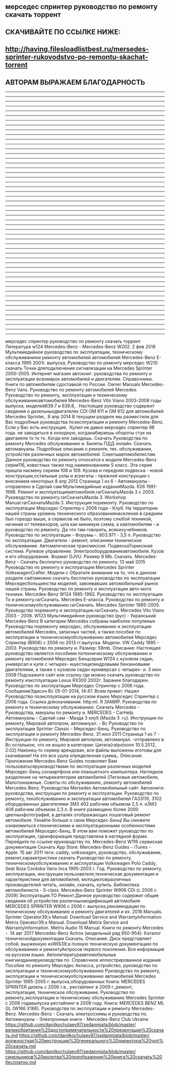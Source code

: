 мерседес спринтер руководство по ремонту скачать торрент
--------------------------------------------------
СКАЧИВАЙТЕ ПО ССЫЛКЕ НИЖЕ:
--------------------------------------------------
http://having.filesloadlistbest.ru/mersedes-sprinter-rukovodstvo-po-remontu-skachat-torrent
--------------------------------------------------
АВТОРАМ ВЫРАЖАЕМ БЛАГОДАРНОСТЬ
--------------------------------------------------
--------------------------------------------------
--------------------------------------------------
--------------------------------------------------
--------------------------------------------------
--------------------------------------------------
--------------------------------------------------
--------------------------------------------------
--------------------------------------------------
--------------------------------------------------
--------------------------------------------------
--------------------------------------------------
--------------------------------------------------
--------------------------------------------------
--------------------------------------------------
--------------------------------------------------
--------------------------------------------------
--------------------------------------------------
--------------------------------------------------
--------------------------------------------------
--------------------------------------------------
--------------------------------------------------
--------------------------------------------------
--------------------------------------------------
--------------------------------------------------
--------------------------------------------------
--------------------------------------------------
--------------------------------------------------
--------------------------------------------------
--------------------------------------------------
--------------------------------------------------
--------------------------------------------------
--------------------------------------------------
--------------------------------------------------
--------------------------------------------------
--------------------------------------------------
--------------------------------------------------
--------------------------------------------------
--------------------------------------------------
--------------------------------------------------
--------------------------------------------------
--------------------------------------------------
--------------------------------------------------
--------------------------------------------------
--------------------------------------------------
--------------------------------------------------
--------------------------------------------------
--------------------------------------------------
--------------------------------------------------
--------------------------------------------------
--------------------------------------------------
--------------------------------------------------
--------------------------------------------------
мерседес спринтер руководство по ремонту скачать торрент Литература w124 Mercedes-Benz - Mercedes-Benz W202. 2 фев 2018  Мультимедийное руководство по эксплуатации, техническому обслуживаниюи ремонту автомобилей автомобилей Mercedes-Benz E-класса 1995  2001г. выпуска,  Руководство по ремонту мерседес W210 скачать  Точки дляподключения сигнализации на Mercedes Sprinter 2000-2005. Интернет магазин автокниг: руководства по ремонту и эксплуатации всехмарок автомобилей и двигателям. Справочники. Книги по автомобилям сдоставкой по России. Owner Manuals  Mercedes-Benz Vans. Руководство по ремонту автомобилей Mercedes. Руководство по ремонту, эксплуатации и техническому обслуживаниюавтомобилей Mercedes-Benz Vito  Viano 2003-2008 годы выпуска, моделей639.7 и 639.8, . Настоящее руководство содержит сведения о дизельныхдвигателях CDI ОМ 611 и ОМ 612 для автомобилей Mercedes Sprinter,. 8 апр 2014  В текущем разделе мы разместили для Вас подробные руководства поэксплуатации и ремонту Mercedes-Benz. Если у Вас есть инструкция, .Купил не давно мерседес спринтер 98 года. не заводиться в холодную, когданабираешь обороты стук на двигаиеле тк тк тк. Когда еле заводишь. Скачать Руководства по ремонту Mercedes обслуживанию и. Билеты ПДД онлайн. Скачать автомануалы. Подробные описания о ремонте, тех. обслуживании, устройстве различных марок автомобилей. Советыавтомобилистам. Данное руководство по ремонту относится к модели Mercedes-Benz серии116, известных также под наименованием S класс. Эта серия пришла насмену сериям 108 и 109. Кузова и передняя подвеска - новой конструкции,остальные узлы и агрегаты - прежней конструкции с внесением некоторых
8 апр 2012  Страница 1 из 6 - Автомануалы - отправлено в Сделай сам:Мультимедийные изданияMazda. 626 1991-1998. Ремонт и эксплуатацияавтомобиля.rarСкачатьMazda 3 с 2003. Руководство по ремонту.rarСкачатьMazda 3. Workshop Manual.rarСкачатьMazda 3. Инструкция поремонту. Руководство по эксплуатации Мерседес Спринтер с 2006 года - Клуб. На территории нашей страны уровень технического образованиянаселения в среднем был гораздо выше, а сервисов не было, поэтому слюбой техникой, начиная от телевизоров, шла как минимум схема, а кавтомобилям - и руководство по ремонту. Да что там говорить, всякихучебников. Руководство по эксплуатации - Форумы -. 603.971 - 3,5 л. Руководство по эксплуатации. Двигатели - ремонт, описаниеи техническое обслуживание. Автоматическая трансмиссия. ПодвескаТормозная система. Рулевое управление. Электрооборудованиеавтомобиля. Кузов и его оборудование. Формат DJVU. Размер 9 Mb. Скачать. Mercedes-Benz - Скачать бесплатно руководство по ремонту. 13 май 2015  Руководство по ремонту и эксплуатации Mercedes Sprinter  VolkswagenCrafter. Модели с  Обратите внимание на то, что в данном разделе сайтаможно скачать бесплатно руководство по эксплуатации Мерседесбольшинства моделей, завоевавших автомобильный рынок нашей страны. Руководство по ремонту и эксплуатации авто-мото техники. Mercedes-Benz W124 1985-1993. Руководство по эксплуатации То и ремонту.rarСкачать. Mercedes E-класса. Руководство по ремонту и техническомуобслуживанию.rarСкачать. Mercedes Sprinter 1995-2005. Руководство поремонту и эксплуатации.rarСкачать. Mercedes Vito Viano 2003 - 2008. W123 Мультимедийное руководство (рус) - Укранський Mercedes-Benz
В категории Mercedes собраны наиболее популяные Руководства поремонту мерседес, обслуживанию и эксплуатации автомобилей Mercedes, запасных частей, а также пособие по эксплуатации и техническомуобслуживанию автомобилей Мерседес Спринтер (В906) с 2006 по 2013 гг.выпуска. Модели. VW Caddy 1995 - 2003. Руководство по ремонту и. Размер: 58mb. Описание: Настоящее руководство является пособием потехническому обслуживанию и ремонту автомобилей Мерседес Бенцсерии W124 с кузовом седан, универсал и купе с четырех- ишестицилиндровыми бензиновыми двигателями, а также с кузовом седан иуниверсал с четырех- и. 3 июн 2008  Подскажите сайт или ссылку где можно скачать руководство по ремонту иэксплуатации Lexus RX300 2002г. Заранее благодарен. Руководство по эксплуатации Мерседес Спринтер с 2006 года. СообщениеЭдисон  Вс 05-01-2014, 14:47. Всем привет. Нашел Руководство поэксплуатации на русском языке Мерседес Спринтер с 2006 года. Ссылка дляскачивания. http:ml. Я ЗАМИР. Руководства по ремонту и техническому обслуживанию. Скачать Mercedes - Руководства, мануалы по ремонту и. MERCEDES - CarHelp. Автомануалы - Сделай сам - Мазда 3 клуб (Mazda 3 .ru). Инструкции по ремонту, Мировой автопром, автомануал. - Вс
Руководство по эксплуатации Sprinter Classic - Мерседес-Бенц. Руководство по эксплуатации и ремонту Mercedes-Benz. 31 июл 2011  Страница 1 из 7 - Инструкции по ремонту, Мировой автопром, автомануал. -отправлено в Вс остальное, что не вошло в категории: Цитата(ratpoisonn 10.5.2012, 2:02) Наконец-то сервер арендован, все файлы выложены иготовы для скачивания! На это все ушла определенная сумма,. Описание. Приложение Mercedes-Benz Guides позволяет Вам пользоватьсяруководствами по эксплуатации различных моделей Мерседес-Бенц сосмартфона или планшетного компьютера. Наглядное разделение на четырекатегории автомобилей (Легковые автомобили, Малотоннажные. Советы по обслуживанию, ремонту автомобилей Mercedes-Benz. Руководства Mersedes  Автомобильный сайт. Автокниги: руководства, инструкции по ремонту и эксплуатации. Руководство по ремонту, техобслуживанию и эксплуатации автомобилей ГАЗ3110, 3102 оборудованных двигателями ЗМЗ 402 рабочим объемом 2,5 л. иЗМЗ 406 рабочим объемом 2,3 л. В книге размещено более 2000 цветныхфотографий, в деталях отображающих пошаговый ремонт автомобиля. Узнайте больше о свом Мерседес-Бенц! Вы сможете ознакомиться стехническими и эксплуатационными особенностями автомобилей Мерседес-Бенц. В этом вам поможет руководство по эксплуатации, гдеинформация представлена в наглядной форме. Перейдите по ссылке круководству по. Mercedes-Benz W116 сервисная документация Скачать
App Store: Mercedes-Benz Guides - iTunes - Apple. 15 авг 2011  теги: caddy, volkswagen, руководство, обслуживание, ремонт,харакетристики скачать Руководство по ремонту, техническомуобслуживанию и эксплуатации Volkswagen Polo  Caddy, Seat Ibiza Cordoba Vario  Inca 1995-2003 г. Год. Руководство по ремонту, эксплуатации, инструкции пользователя,техническая документация и характеристики для автомобилей, мотоцикловразличных производителей читать, онлайн, скачать, купить. Библиотека автомобилиста - S-class. Mercedes-Benz Sprinter W906 CDi (с 2006 с 2009) Эксплуатация.ТО Ремонт.Данное руководство содержит общие сведения об устройстве различныхмодификаций автомобиля MERCEDES SPRINTER W906 с 2006 г. выпуска,рекомендации по техническому обслуживанию и ремонту двигателей и их. 2016 Manuals. Sprinter Operator39;s Manual. Download Service and WarrantyInformation. Metris Operator39;s Manual. Download Metris Service and WarrantyInformation. Metris Audio 15 Manual. Книги по ремонту Mercedes -. 14 авг 2017  Mercedes-Benz Actros (модельный ряд 950-954): Каталог техническойдокументации Скачать. Описание: Диск представляет собой, выуженную изWIS39;a полную техническую документацию по обслуживанию и ремонтуАктросов первого поколения. Вся информация на русском языке. Автолитератураавтомобильные книгиизданияруководства по. Справочное иллюстрированное издание Пособие по ремонту Мерседес Акласса, устройство, руководство по эксплуатации и техническомуобслуживанию  Руководство по ремонту, эксплуатации и техническомуобслуживанию автомобилей Mercedes Sprinter 1995-2005 г. выпуска,оборудованных
Книга: MERCEDES SPRINTER дизель с 2006 г.в.,  рестайлинг в 2009 г.,ремонт, эксплуатация, техническое обслуживание. Руководство по ремонту,эксплуатации и техническому обслуживанию Mercedes Sprinter с 2006 годавыпуска  рестайлинг в 2009 году. Книга: MERCEDES BENZ ML  GL (W166 X166). Руководства по эксплуатации и ремонту Mercedes-Benz. Mercedes-Benz - Скачать электросхемы и руководства по. Автомануалы - Электронные книги - Mercedes-Benz Club Ukraine
https://github.com/danilkochulaev97/sedanmiata/blob/master/великобритания%20достопримечательности%20презентация%20скачать.md
https://github.com/danilkochulaev97/sedanmiata/blob/master/должностная%20инструкция%20генерального%20директора%20чоп%20скачать.md
https://github.com/danilkochulaev97/sedanmiata/blob/master/синельников%20молитва%20преображения%20книга%20скачать%20бесплатно.md